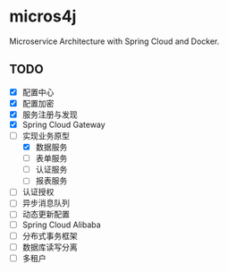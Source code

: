 # micros4j
Microservice Architecture with Spring Cloud and Docker.

## TODO

- [x] 配置中心
- [x] 配置加密
- [x] 服务注册与发现
- [x] Spring Cloud Gateway
- [ ] 实现业务原型
    - [x] 数据服务
    - [ ] 表单服务
    - [ ] 认证服务
    - [ ] 报表服务
- [ ] 认证授权
- [ ] 异步消息队列
- [ ] 动态更新配置
- [ ] Spring Cloud Alibaba
- [ ] 分布式事务框架
- [ ] 数据库读写分离
- [ ] 多租户